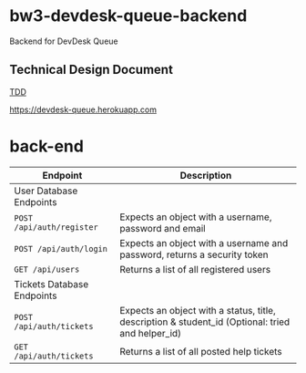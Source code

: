# bw3-devdesk-queue-backend
Backend for DevDesk Queue

## Technical Design Document
[TDD](https://docs.google.com/document/d/1NNdDonJhEtS1wGPb88NQR7Fg2C0gkBwX51sXeloip68/edit#)


https://devdesk-queue.herokuapp.com


# back-end

| Endpoint | Description |
| --- | --- |
| User Database Endpoints |
| `POST /api/auth/register` | Expects an object with a username, password and email |
| `POST /api/auth/login` | Expects an object with a username and password, returns a security token |
| `GET /api/users` | Returns a list of all registered users |
| Tickets Database Endpoints |
| `POST /api/auth/tickets` | Expects an object with a status, title, description & student_id (Optional: tried and helper_id) |
| `GET /api/auth/tickets` | Returns a list of all posted help tickets |